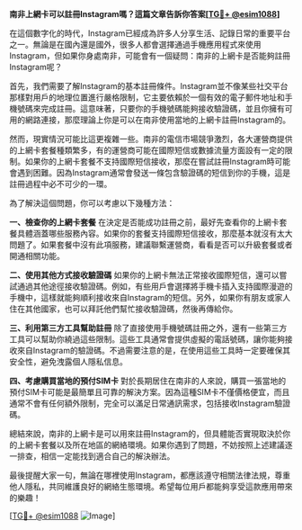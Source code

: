 **南非上網卡可以註冊Instagram嗎？這篇文章告訴你答案[[TG💪+ @esim1088](https://t.me/s/esim1088)]**

在這個數字化的時代，Instagram已經成為許多人分享生活、記錄日常的重要平台之一。無論是在國內還是國外，很多人都會選擇通過手機應用程式來使用Instagram，但如果你身處南非，可能會有一個疑問：南非的上網卡是否能夠註冊Instagram呢？

首先，我們需要了解Instagram的基本註冊條件。Instagram並不像某些社交平台那樣對用戶的地理位置進行嚴格限制，它主要依賴於一個有效的電子郵件地址和手機號碼來完成註冊。這意味著，只要你的手機號碼能夠接收驗證碼，並且你擁有可用的網路連接，那麼理論上你是可以在南非使用當地的上網卡註冊Instagram的。

然而，現實情況可能比這更複雜一些。南非的電信市場競爭激烈，各大運營商提供的上網卡套餐種類繁多，有的運營商可能在國際短信或數據流量方面設有一定的限制。如果你的上網卡套餐不支持國際短信接收，那麼在嘗試註冊Instagram時可能會遇到困難。因為Instagram通常會發送一條包含驗證碼的短信到你的手機，這是註冊過程中必不可少的一環。

為了解決這個問題，你可以考慮以下幾種方法：

**一、檢查你的上網卡套餐**
在決定是否能成功註冊之前，最好先查看你的上網卡套餐具體涵蓋哪些服務內容。如果你的套餐支持國際短信接收，那麼基本就沒有太大問題了。如果套餐中沒有此項服務，建議聯繫運營商，看看是否可以升級套餐或者開通相關功能。

**二、使用其他方式接收驗證碼**
如果你的上網卡無法正常接收國際短信，還可以嘗試通過其他途徑接收驗證碼。例如，有些用戶會選擇將手機卡插入支持國際漫遊的手機中，這樣就能夠順利接收來自Instagram的短信。另外，如果你有朋友或家人住在其他國家，也可以拜託他們幫忙接收驗證碼，然後再傳給你。

**三、利用第三方工具幫助註冊**
除了直接使用手機號碼註冊之外，還有一些第三方工具可以幫助你繞過這些限制。這些工具通常會提供虛擬的電話號碼，讓你能夠接收來自Instagram的驗證碼。不過需要注意的是，在使用這些工具時一定要確保其安全性，避免洩露個人隱私信息。

**四、考慮購買當地的預付SIM卡**
對於長期居住在南非的人來說，購買一張當地的預付SIM卡可能是最簡單且可靠的解決方案。因為這種SIM卡不僅價格便宜，而且通常不會有任何額外限制，完全可以滿足日常通訊需求，包括接收Instagram驗證碼。

總結來說，南非的上網卡是可以用來註冊Instagram的，但具體能否實現取決於你的上網卡套餐以及所在地區的網絡環境。如果你遇到了問題，不妨按照上述建議逐一排查，相信一定能找到適合自己的解決辦法。

最後提醒大家一句，無論在哪裡使用Instagram，都應該遵守相關法律法規，尊重他人隱私，共同維護良好的網絡生態環境。希望每位用戶都能夠享受這款應用帶來的樂趣！

[[TG💪+ @esim1088](https://t.me/s/esim1088) ![Image](https://i.postimg.cc/4NQfJmqS/Snipaste-2025-05-13-00-14-12.png)]